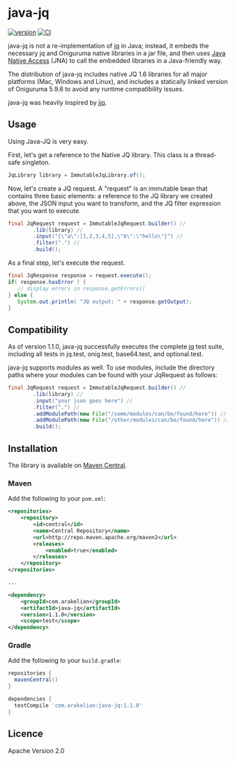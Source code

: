 # java-jq
[![version](https://img.shields.io/maven-metadata/v.svg?label=release&metadataUrl=https://repo1.maven.org/maven2/com/arakelian/java-jq/maven-metadata.xml)](https://search.maven.org/#search%7Cgav%7C1%7Cg%3A%22com.arakelian%22%20AND%20a%3A%22java-jq%22)
[![CI](https://github.com/arakelian/java-jq/actions/workflows/ci.yml/badge.svg)](https://github.com/arakelian/java-jq/actions/workflows/ci.yml)

java-jq is not a re-implementation of [jq](http://stedolan.github.io/jq/) in Java; instead, 
it embeds the necessary jq and Oniguruma native libraries in a jar file, and then uses 
[Java Native Access](https://github.com/java-native-access/jna) (JNA) to call the embedded 
libraries in a Java-friendly way.

The distribution of java-jq includes native JQ 1.6 libraries for all major platforms (Mac, Windows and Linux), 
and includes a statically linked version of Oniguruma 5.9.6 to avoid any runtime compatibility issues.

java-jq was heavily inspired by [jjq](https://github.com/bskaggs/jjq).


## Usage

Using Java-JQ is very easy.


First, let's get a reference to the Native JQ library. This class is a thread-safe singleton.

```java
JqLibrary library = ImmutableJqLibrary.of();
```

Now, let's create a JQ request. A "request" is an immutable bean that contains three basic elements: a reference
to the JQ library we created above, the JSON input you want to transform, and the JQ filter expression that you
want to execute.

```java
final JqRequest request = ImmutableJqRequest.builder() //
        .lib(library) //
        .input("{\"a\":[1,2,3,4,5],\"b\":\"hello\"}") //
        .filter(".") //
        .build();
```

As a final step, let's execute the request.

```java
final JqResponse response = request.execute();
if( response.hasError ) {
   // display errors in response.getErrors()
} else {
   System.out.println( "JQ output: " + response.getOutput);
}
```

## Compatibility

As of version 1.1.0, java-jq successfully executes the complete [jq](http://stedolan.github.io/jq/) 
test suite, including all tests in jq.test, onig.test, base64.test, and optional.test.

java-jq supports modules as well. To use modules, include the directory paths where your modules
can be found with your JqRequest as follows: 

```java
final JqRequest request = ImmutableJqRequest.builder() //
        .lib(library) //
        .input("your json goes here") //
        .filter(".") //
        .addModulePath(new File("/some/modules/can/be/found/here")) //
        .addModulePath(new File("/other/modules/can/be/found/here")) //
        .build();
```
  

## Installation

The library is available on [Maven Central](https://search.maven.org/#search%7Cgav%7C1%7Cg%3A%22com.arakelian%22%20AND%20a%3A%22java-jq%22).

### Maven

Add the following to your `pom.xml`:

```xml
<repositories>
    <repository>
        <id>central</id>
        <name>Central Repository</name>
        <url>http://repo.maven.apache.org/maven2</url>
        <releases>
            <enabled>true</enabled>
        </releases>
    </repository>
</repositories>

...

<dependency>
    <groupId>com.arakelian</groupId>
    <artifactId>java-jq</artifactId>
    <version>1.1.0</version>
    <scope>test</scope>
</dependency>
```

### Gradle

Add the following to your `build.gradle`:

```groovy
repositories {
  mavenCentral()
}

dependencies {
  testCompile 'com.arakelian:java-jq:1.1.0'
}
```

## Licence

Apache Version 2.0

